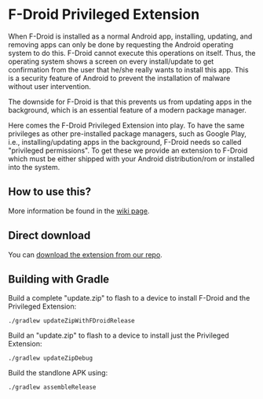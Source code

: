 # F-Droid Privileged Extension

When F-Droid is installed as a normal Android app, installing, updating, and removing apps can only be done by requesting the Android operating system to do this.
F-Droid cannot execute this operations on itself.
Thus, the operating system shows a screen on every install/update to get confirmation from the user that he/she really wants to install this app.
This is a security feature of Android to prevent the installation of malware without user intervention.

The downside for F-Droid is that this prevents us from updating apps in the background, which is an essential feature of a modern package manager. 

Here comes the F-Droid Privileged Extension into play.
To have the same privileges as other pre-installed package managers, such as Google Play, i.e., installing/updating apps in the background, F-Droid needs so called "privileged permissions".
To get these we provide an extension to F-Droid which must be either shipped with your Android distribution/rom or installed into the system.


## How to use this?

More information be found in the [wiki page](https://f-droid.org/wiki/page/Privileged_Extension).


## Direct download

You can [download the extension from our repo](https://f-droid.org/app/org.fdroid.fdroid.privileged).


## Building with Gradle

Build a complete "update.zip" to flash to a device to install F-Droid and the Privileged Extension:

    ./gradlew updateZipWithFDroidRelease

Build an "update.zip" to flash to a device to install just the Privileged Extension:

    ./gradlew updateZipDebug

Build the standlone APK using:

    ./gradlew assembleRelease
